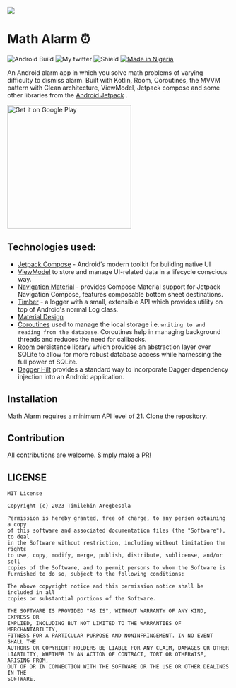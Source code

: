 ![](media/math_alarm_github.png)
# Math Alarm :alarm_clock:

![Android Build](https://github.com/t-regbs/MathAlarm/workflows/Android%20Build/badge.svg) ![My twitter](https://img.shields.io/twitter/url?style=social&url=https%3A%2F%2Ftwitter.com%2Ftimiaregbs) ![Shield](https://img.shields.io/badge/contributions-welcome-brightgreen) [![Made in Nigeria](https://img.shields.io/badge/made%20in-nigeria-008751.svg?style=flat-square)](https://github.com/acekyd/made-in-nigeria)

An Android alarm app in which you solve math problems of varying difficulty to dismiss alarm. Built with Kotlin, Room, Coroutines, the MVVM pattern with Clean architecture, ViewModel, Jetpack compose and some other libraries from the [Android Jetpack](https://developer.android.com/jetpack) .

<a href='https://play.google.com/store/apps/details?id=com.timilehinaregbesola.mathalarm'><img alt='Get it on Google Play' src='https://play.google.com/intl/en_us/badges/static/images/badges/en_badge_web_generic.png' width="280"/></a>

## Technologies used:

* [Jetpack Compose](https://developer.android.com/jetpack/compose) - Android’s modern toolkit for building native UI
* [ViewModel](https://developer.android.com/topic/libraries/architecture/viewmodel) to store and manage UI-related data in a lifecycle conscious way.
* [Navigation Material](https://google.github.io/accompanist/navigation-material) - provides Compose Material support for Jetpack Navigation Compose, features composable bottom sheet destinations.
* [Timber](https://github.com/JakeWharton/timber) - a logger with a small, extensible API which provides utility on top of Android's normal Log class.
* [Material Design](https://material3.io/develop/android/docs/getting-started/)
* [Coroutines](https://kotlinlang.org/docs/reference/coroutines-overview.html) used to manage the local storage i.e. `writing to and reading from the database`. Coroutines help in managing background threads and reduces the need for callbacks.
* [Room](https://developer.android.com/topic/libraries/architecture/room) persistence library which provides an abstraction layer over SQLite to allow for more robust database access while harnessing the full power of SQLite.
* [Dagger Hilt](https://dagger.dev/hilt/) provides a standard way to incorporate Dagger dependency injection into an Android application.

## Installation
Math Alarm requires a minimum API level of 21. Clone the repository.

## Contribution
All contributions are welcome. Simply make a PR!

## LICENSE
```
MIT License

Copyright (c) 2023 Timilehin Aregbesola

Permission is hereby granted, free of charge, to any person obtaining a copy
of this software and associated documentation files (the "Software"), to deal
in the Software without restriction, including without limitation the rights
to use, copy, modify, merge, publish, distribute, sublicense, and/or sell
copies of the Software, and to permit persons to whom the Software is
furnished to do so, subject to the following conditions:

The above copyright notice and this permission notice shall be included in all
copies or substantial portions of the Software.

THE SOFTWARE IS PROVIDED "AS IS", WITHOUT WARRANTY OF ANY KIND, EXPRESS OR
IMPLIED, INCLUDING BUT NOT LIMITED TO THE WARRANTIES OF MERCHANTABILITY,
FITNESS FOR A PARTICULAR PURPOSE AND NONINFRINGEMENT. IN NO EVENT SHALL THE
AUTHORS OR COPYRIGHT HOLDERS BE LIABLE FOR ANY CLAIM, DAMAGES OR OTHER
LIABILITY, WHETHER IN AN ACTION OF CONTRACT, TORT OR OTHERWISE, ARISING FROM,
OUT OF OR IN CONNECTION WITH THE SOFTWARE OR THE USE OR OTHER DEALINGS IN THE
SOFTWARE.
```

